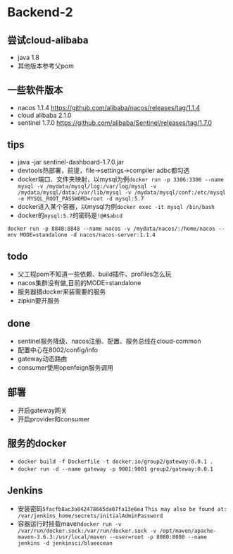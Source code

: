 # Backend-2

## 尝试cloud-alibaba
- java 1.8
- 其他版本参考父pom

## 一些软件版本
- nacos 1.1.4 https://github.com/alibaba/nacos/releases/tag/1.1.4
- cloud alibaba 2.1.0
- sentinel 1.7.0 https://github.com/alibaba/Sentinel/releases/tag/1.7.0

## tips
- java -jar sentinel-dashboard-1.7.0.jar
- devtools热部署，前提，file->settings->compiler adbc都勾选
- docker端口、文件夹映射，以mysql为例`docker run -p 3306:3306 --name mysql -v /mydata/mysql/log:/var/log/mysql -v /mydata/mysql/data:/var/lib/mysql -v /mydata/mysql/conf:/etc/mysql -e MYSQL_ROOT_PASSWORD=root -d mysql:5.7`
- docker进入某个容器，以mysql为例`docker exec -it mysql /bin/bash`
- docker的`mysql:5.7`的密码是`!@#$abcd`

`docker run -p 8848:8848 --name nacos -v /mydata/nacos/:/home/nacos --env MODE=standalone -d nacos/nacos-server:1.1.4`
## todo
- 父工程pom不知道一些依赖、build插件、profiles怎么玩
- nacos集群没有做,目前的MODE=standalone
- 服务器搞docker来装需要的服务
- zipkin要开服务

## done
- sentinel服务降级、nacos注册、配置、服务总线在cloud-common
- 配置中心在8002/config/info
- gateway动态路由
- consumer使用openfeign服务调用

## 部署
- 开启gateway网关
- 开启provider和consumer

## 服务的docker

- `docker build -f Dockerfile -t docker.io/group2/gateway:0.0.1 .`
- `docker run -d --name gateway -p 9001:9001 group2/gateway:0.0.1`

## Jenkins

- 安装密码`5facfb8ac3a842478665da07fa13e6ea` `This may also be found at: /var/jenkins_home/secrets/initialAdminPassword`
- 容器运行时挂载maven`docker run -v /var/run/docker.sock:/var/run/docker.sock -v /opt/maven/apache-maven-3.6.3:/usr/local/maven --user=root -p 8080:8080 --name jenkins -d jenkinsci/blueocean`
